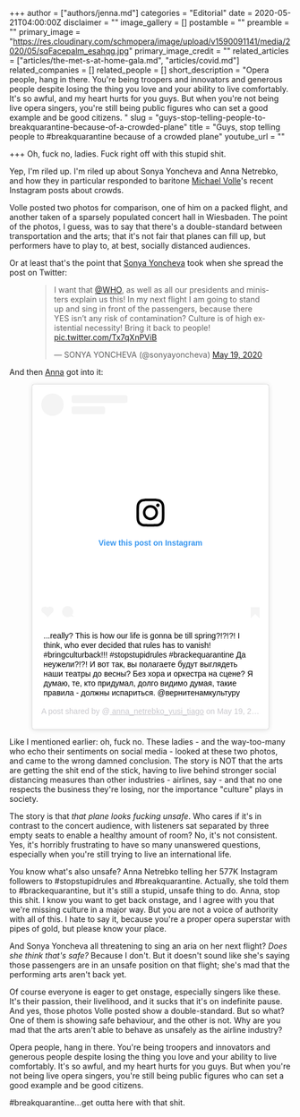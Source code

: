 +++
author = ["authors/jenna.md"]
categories = "Editorial"
date = 2020-05-21T04:00:00Z
disclaimer = ""
image_gallery = []
postamble = ""
preamble = ""
primary_image = "https://res.cloudinary.com/schmopera/image/upload/v1590091141/media/2020/05/sqFacepalm_esahqg.jpg"
primary_image_credit = ""
related_articles = ["articles/the-met-s-at-home-gala.md", "articles/covid.md"]
related_companies = []
related_people = []
short_description = "Opera people, hang in there. You're being troopers and innovators and generous people despite losing the thing you love and your ability to live comfortably. It's so awful, and my heart hurts for you guys. But when you're not being live opera singers, you're still being public figures who can set a good example and be good citizens. "
slug = "guys-stop-telling-people-to-breakquarantine-because-of-a-crowded-plane"
title = "Guys, stop telling people to #breakquarantine because of a crowded plane"
youtube_url = ""

+++
Oh, fuck no, ladies. Fuck right off with this stupid shit.

Yep, I'm riled up. I'm riled up about Sonya Yoncheva and Anna Netrebko, and how they in particular responded to baritone [Michael Volle](https://www.instagram.com/michaelvolleofficial/)'s recent Instagram posts about crowds. 

Volle posted two photos for comparison, one of him on a packed flight, and another taken of a sparsely populated concert hall in Wiesbaden. The point of the photos, I guess, was to say that there's a double-standard between transportation and the arts; that it's not fair that planes can fill up, but performers have to play to, at best, socially distanced audiences.

Or at least that's the point that [Sonya Yoncheva](https://twitter.com/sonyayoncheva/status/1262721090037723136) took when she spread the post on Twitter:

<figure data-type="image"><blockquote class="twitter-tweet"><p lang="en" dir="ltr">I want that <a href="https://twitter.com/WHO?ref_src=twsrc%5Etfw">@WHO</a>, as well as all our presidents and ministers explain us this! In my next flight I am going to stand up and sing in front of the passengers, because there YES isn’t any risk of contamination? Culture is of high existential necessity! Bring it back to people! <a href="https://t.co/Tx7qXnPViB">pic.twitter.com/Tx7qXnPViB</a></p>— SONYA YONCHEVA (@sonyayoncheva) <a href="https://twitter.com/sonyayoncheva/status/1262721090037723136?ref_src=twsrc%5Etfw">May 19, 2020</a></blockquote> <script async src="https://platform.twitter.com/widgets.js" charset="utf-8"></script>

</figure>

And then [Anna](https://www.instagram.com/p/CAYMqBWHwwO/?utm_source=ig_web_copy_link) got into it:

<figure data-type="image"><blockquote class="instagram-media" data-instgrm-captioned data-instgrm-permalink="https://www.instagram.com/p/CAYMqBWHwwO/?utm_source=ig_embed&utm_campaign=loading" data-instgrm-version="12" style=" background:#FFF; border:0; border-radius:3px; box-shadow:0 0 1px 0 rgba(0,0,0,0.5),0 1px 10px 0 rgba(0,0,0,0.15); margin: 1px; max-width:540px; min-width:326px; padding:0; width:99.375%; width:-webkit-calc(100% - 2px); width:calc(100% - 2px);"><div style="padding:16px;"> <a href="https://www.instagram.com/p/CAYMqBWHwwO/?utm_source=ig_embed&utm_campaign=loading" style=" background:#FFFFFF; line-height:0; padding:0 0; text-align:center; text-decoration:none; width:100%;" target="_blank"> <div style=" display: flex; flex-direction: row; align-items: center;"> <div style="background-color: #F4F4F4; border-radius: 50%; flex-grow: 0; height: 40px; margin-right: 14px; width: 40px;"></div> <div style="display: flex; flex-direction: column; flex-grow: 1; justify-content: center;"> <div style=" background-color: #F4F4F4; border-radius: 4px; flex-grow: 0; height: 14px; margin-bottom: 6px; width: 100px;"></div> <div style=" background-color: #F4F4F4; border-radius: 4px; flex-grow: 0; height: 14px; width: 60px;"></div></div></div><div style="padding: 19% 0;"></div> <div style="display:block; height:50px; margin:0 auto 12px; width:50px;"><svg width="50px" height="50px" viewBox="0 0 60 60" version="1.1" xmlns="https://www.w3.org/2000/svg" xmlns:xlink="https://www.w3.org/1999/xlink"><g stroke="none" stroke-width="1" fill="none" fill-rule="evenodd"><g transform="translate(-511.000000, -20.000000)" fill="#000000"><g><path d="M556.869,30.41 C554.814,30.41 553.148,32.076 553.148,34.131 C553.148,36.186 554.814,37.852 556.869,37.852 C558.924,37.852 560.59,36.186 560.59,34.131 C560.59,32.076 558.924,30.41 556.869,30.41 M541,60.657 C535.114,60.657 530.342,55.887 530.342,50 C530.342,44.114 535.114,39.342 541,39.342 C546.887,39.342 551.658,44.114 551.658,50 C551.658,55.887 546.887,60.657 541,60.657 M541,33.886 C532.1,33.886 524.886,41.1 524.886,50 C524.886,58.899 532.1,66.113 541,66.113 C549.9,66.113 557.115,58.899 557.115,50 C557.115,41.1 549.9,33.886 541,33.886 M565.378,62.101 C565.244,65.022 564.756,66.606 564.346,67.663 C563.803,69.06 563.154,70.057 562.106,71.106 C561.058,72.155 560.06,72.803 558.662,73.347 C557.607,73.757 556.021,74.244 553.102,74.378 C549.944,74.521 548.997,74.552 541,74.552 C533.003,74.552 532.056,74.521 528.898,74.378 C525.979,74.244 524.393,73.757 523.338,73.347 C521.94,72.803 520.942,72.155 519.894,71.106 C518.846,70.057 518.197,69.06 517.654,67.663 C517.244,66.606 516.755,65.022 516.623,62.101 C516.479,58.943 516.448,57.996 516.448,50 C516.448,42.003 516.479,41.056 516.623,37.899 C516.755,34.978 517.244,33.391 517.654,32.338 C518.197,30.938 518.846,29.942 519.894,28.894 C520.942,27.846 521.94,27.196 523.338,26.654 C524.393,26.244 525.979,25.756 528.898,25.623 C532.057,25.479 533.004,25.448 541,25.448 C548.997,25.448 549.943,25.479 553.102,25.623 C556.021,25.756 557.607,26.244 558.662,26.654 C560.06,27.196 561.058,27.846 562.106,28.894 C563.154,29.942 563.803,30.938 564.346,32.338 C564.756,33.391 565.244,34.978 565.378,37.899 C565.522,41.056 565.552,42.003 565.552,50 C565.552,57.996 565.522,58.943 565.378,62.101 M570.82,37.631 C570.674,34.438 570.167,32.258 569.425,30.349 C568.659,28.377 567.633,26.702 565.965,25.035 C564.297,23.368 562.623,22.342 560.652,21.575 C558.743,20.834 556.562,20.326 553.369,20.18 C550.169,20.033 549.148,20 541,20 C532.853,20 531.831,20.033 528.631,20.18 C525.438,20.326 523.257,20.834 521.349,21.575 C519.376,22.342 517.703,23.368 516.035,25.035 C514.368,26.702 513.342,28.377 512.574,30.349 C511.834,32.258 511.326,34.438 511.181,37.631 C511.035,40.831 511,41.851 511,50 C511,58.147 511.035,59.17 511.181,62.369 C511.326,65.562 511.834,67.743 512.574,69.651 C513.342,71.625 514.368,73.296 516.035,74.965 C517.703,76.634 519.376,77.658 521.349,78.425 C523.257,79.167 525.438,79.673 528.631,79.82 C531.831,79.965 532.853,80.001 541,80.001 C549.148,80.001 550.169,79.965 553.369,79.82 C556.562,79.673 558.743,79.167 560.652,78.425 C562.623,77.658 564.297,76.634 565.965,74.965 C567.633,73.296 568.659,71.625 569.425,69.651 C570.167,67.743 570.674,65.562 570.82,62.369 C570.966,59.17 571,58.147 571,50 C571,41.851 570.966,40.831 570.82,37.631"></path></g></g></g></svg></div><div style="padding-top: 8px;"> <div style=" color:#3897f0; font-family:Arial,sans-serif; font-size:14px; font-style:normal; font-weight:550; line-height:18px;"> View this post on Instagram</div></div><div style="padding: 12.5% 0;"></div> <div style="display: flex; flex-direction: row; margin-bottom: 14px; align-items: center;"><div> <div style="background-color: #F4F4F4; border-radius: 50%; height: 12.5px; width: 12.5px; transform: translateX(0px) translateY(7px);"></div> <div style="background-color: #F4F4F4; height: 12.5px; transform: rotate(-45deg) translateX(3px) translateY(1px); width: 12.5px; flex-grow: 0; margin-right: 14px; margin-left: 2px;"></div> <div style="background-color: #F4F4F4; border-radius: 50%; height: 12.5px; width: 12.5px; transform: translateX(9px) translateY(-18px);"></div></div><div style="margin-left: 8px;"> <div style=" background-color: #F4F4F4; border-radius: 50%; flex-grow: 0; height: 20px; width: 20px;"></div> <div style=" width: 0; height: 0; border-top: 2px solid transparent; border-left: 6px solid #f4f4f4; border-bottom: 2px solid transparent; transform: translateX(16px) translateY(-4px) rotate(30deg)"></div></div><div style="margin-left: auto;"> <div style=" width: 0px; border-top: 8px solid #F4F4F4; border-right: 8px solid transparent; transform: translateY(16px);"></div> <div style=" background-color: #F4F4F4; flex-grow: 0; height: 12px; width: 16px; transform: translateY(-4px);"></div> <div style=" width: 0; height: 0; border-top: 8px solid #F4F4F4; border-left: 8px solid transparent; transform: translateY(-4px) translateX(8px);"></div></div></div></a> <p style=" margin:8px 0 0 0; padding:0 4px;"> <a href="https://www.instagram.com/p/CAYMqBWHwwO/?utm_source=ig_embed&utm_campaign=loading" style=" color:#000; font-family:Arial,sans-serif; font-size:14px; font-style:normal; font-weight:normal; line-height:17px; text-decoration:none; word-wrap:break-word;" target="_blank">...really? This is how our life is gonna be till spring?!?!?! I think, who ever decided that rules has to vanish! #bringculturback!!! #stopstupidrules #brackequarantine Да неужели?!?! И вот так, вы полагаете будут выглядеть наши театры до весны? Без хора и оркестра на сцене? Я думаю, те, кто придумал, долго видимо думая, такие правила - должны испариться. @вернитенамкультуру</a></p> <p style=" color:#c9c8cd; font-family:Arial,sans-serif; font-size:14px; line-height:17px; margin-bottom:0; margin-top:8px; overflow:hidden; padding:8px 0 7px; text-align:center; text-overflow:ellipsis; white-space:nowrap;">A post shared by @<a href="https://www.instagram.com/anna_netrebko_yusi_tiago/?utm_source=ig_embed&utm_campaign=loading" style=" color:#c9c8cd; font-family:Arial,sans-serif; font-size:14px; font-style:normal; font-weight:normal; line-height:17px;" target="_blank"> anna_netrebko_yusi_tiago</a> on <time style=" font-family:Arial,sans-serif; font-size:14px; line-height:17px;" datetime="2020-05-19T17:37:50+00:00">May 19, 2020 at 10:37am PDT</time></p></div></blockquote> <script async src="//www.instagram.com/embed.js"></script>

</figure>

Like I mentioned earlier: oh, fuck no. These ladies - and the way-too-many who echo their sentiments on social media - looked at these two photos, and came to the wrong damned conclusion. The story is NOT that the arts are getting the shit end of the stick, having to live behind stronger social distancing measures than other industries - airlines, say - and that no one respects the business they're losing, nor the importance "culture" plays in society.

The story is that _that plane looks fucking unsafe_. Who cares if it's in contrast to the concert audience, with listeners sat separated by three empty seats to enable a healthy amount of room? No, it's not consistent. Yes, it's horribly frustrating to have so many unanswered questions, especially when you're still trying to live an international life.

You know what's also unsafe? Anna Netrebko telling her 577K Instagram followers to #stopstupidrules and #breakquarantine. Actually, she told them to #brackequarantine, but it's still a stupid, unsafe thing to do. Anna, stop this shit. I know you want to get back onstage, and I agree with you that we're missing culture in a major way. But you are not a voice of authority with all of this. I hate to say it, because you're a proper opera superstar with pipes of gold, but please know your place.

And Sonya Yoncheva all threatening to sing an aria on her next flight? _Does she think that's safe?_ Because I don't. But it doesn't sound like she's saying those passengers are in an unsafe position on that flight; she's mad that the performing arts aren't back yet.

Of course everyone is eager to get onstage, especially singers like these. It's their passion, their livelihood, and it sucks that it's on indefinite pause. And yes, those photos Volle posted show a double-standard. But so what? One of them is showing safe behaviour, and the other is not. Why are you mad that the arts aren't able to behave as unsafely as the airline industry?

Opera people, hang in there. You're being troopers and innovators and generous people despite losing the thing you love and your ability to live comfortably. It's so awful, and my heart hurts for you guys. But when you're not being live opera singers, you're still being public figures who can set a good example and be good citizens. 

\#breakquarantine...get outta here with that shit.